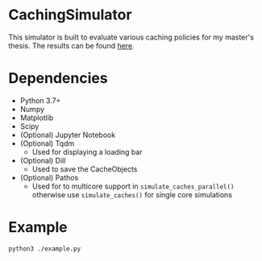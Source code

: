 # CachingSimulator
This simulator is built to evaluate various caching policies for my master's thesis. The results can be found [here](https://repository.tudelft.nl/islandora/object/uuid:68bbf523-2bbf-422b-9bd5-eac1e38e67d4). 

# Dependencies
 * Python 3.7+
 * Numpy
 * Matplotlib
 * Scipy
 * (Optional) Jupyter Notebook
 * (Optional) Tqdm
   * Used for displaying a loading bar
 * (Optional) Dill
   * Used to save the CacheObjects
 * (Optional) Pathos
   * Used for to multicore support in `simulate_caches_parallel()` otherwise use `simulate_caches()` for single core simulations
 
 
# Example
`
  python3 ./example.py
`
